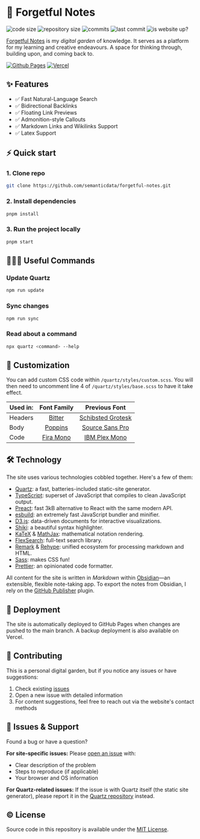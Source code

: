 # 🌱 Forgetful Notes

![code size](https://img.shields.io/github/languages/code-size/semanticdata/forgetful-notes) ![repository size](https://img.shields.io/github/repo-size/semanticdata/forgetful-notes) ![commits](https://img.shields.io/github/commit-activity/t/semanticdata/forgetful-notes) ![last commit](https://img.shields.io/github/last-commit/semanticdata/forgetful-notes) ![is website up?](https://img.shields.io/website/https/forgetfulnotes.com.svg)

[Forgetful Notes](https://forgetfulnotes.com) is my _digital garden_ of knowledge. It serves as a platform for my learning and creative endeavours. A space for thinking through, building upon, and coming back to.

[![Github Pages](https://img.shields.io/badge/github%20pages-121013?style=for-the-badge&logo=github&logoColor=white)](https://forgetfulnotes.com/) [![Vercel](https://img.shields.io/badge/vercel-%23000000.svg?style=for-the-badge&logo=vercel&logoColor=white)](https://forgetful-notes.vercel.app/)

## ✨ Features

- ✅ Fast Natural-Language Search
- ✅ Bidirectional Backlinks
- ✅ Floating Link Previews
- ✅ Admonition-style Callouts
- ✅ Markdown Links and Wikilinks Support
- ✅ Latex Support

## ⚡ Quick start

### 1. Clone repo

```sh
git clone https://github.com/semanticdata/forgetful-notes.git
```

### 2. Install dependencies

```sh
pnpm install
```

### 3. Run the project locally

```sh
pnpm start
```

## 👨🏼‍💻 Useful Commands

### Update Quartz

```sh
npm run update
```

### Sync changes

```sh
npm run sync
```

### Read about a command

```sh
npx quartz <command> --help
```

## 🎨 Customization

You can add custom CSS code within `/quartz/styles/custom.scss`. You will then need to uncomment line 4 of `/quartz/styles/base.scss` to have it take effect.

| Used in: |                       Font Family                        |                              Previous Font                               |
| -------- | :------------------------------------------------------: | :----------------------------------------------------------------------: |
| Headers  |    [Bitter](https://fonts.google.com/specimen/Bitter)    | [Schibsted Grotesk](https://fonts.google.com/specimen/Schibsted+Grotesk) |
| Body     |   [Poppins](https://fonts.google.com/specimen/Poppins)   |    [Source Sans Pro](https://fonts.google.com/specimen/Source+Sans+3)    |
| Code     | [Fira Mono](https://fonts.google.com/specimen/Fira+Mono) |     [IBM Plex Mono](https://fonts.google.com/specimen/IBM+Plex+Mono)     |

## 🛠️ Technology

The site uses various technologies cobbled together. Here's a few of them:

- [Quartz](https://github.com/jackyzha0/quartz): a fast, batteries-included static-site generator.
- [TypeScript](https://github.com/microsoft/TypeScript): superset of JavaScript that compiles to clean JavaScript output.
- [Preact](https://preactjs.com/): fast 3kB alternative to React with the same modern API.
- [esbuild](https://esbuild.github.io/): an extremely fast JavaScript bundler and minifier.
- [D3.js](https://d3js.org/): data-driven documents for interactive visualizations.
- [Shiki](https://shiki.matsu.io/): a beautiful syntax highlighter.
- [KaTeX](https://katex.org/) & [MathJax](https://www.mathjax.org/): mathematical notation rendering.
- [FlexSearch](https://github.com/nextapps-de/flexsearch): full-text search library.
- [Remark](https://remark.js.org/) & [Rehype](https://github.com/rehypejs/rehype): unified ecosystem for processing markdown and HTML.
- [Sass](https://github.com/sass/sass): makes CSS fun!
- [Prettier](https://github.com/prettier/prettier): an opinionated code formatter.

All content for the site is written in _Markdown_ within [Obsidian](https://obsidian.md/)—an extensible, flexible note-taking app. To export the notes from Obsidian, I rely on the [GitHub Publisher](https://github.com/ObsidianPublisher) plugin.

## 🚀 Deployment

The site is automatically deployed to GitHub Pages when changes are pushed to the main branch. A backup deployment is also available on Vercel.

## 🤝 Contributing

This is a personal digital garden, but if you notice any issues or have suggestions:

1. Check existing [issues](https://github.com/semanticdata/forgetful-notes/issues)
2. Open a new issue with detailed information
3. For content suggestions, feel free to reach out via the website's contact methods

## 📝 Issues & Support

Found a bug or have a question? 

**For site-specific issues:** Please [open an issue](https://github.com/semanticdata/forgetful-notes/issues/new) with:
- Clear description of the problem
- Steps to reproduce (if applicable)
- Your browser and OS information

**For Quartz-related issues:** If the issue is with Quartz itself (the static site generator), please report it in the [Quartz repository](https://github.com/jackyzha0/quartz/issues) instead.

## © License

Source code in this repository is available under the [MIT License](LICENSE).
